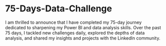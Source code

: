 # 75-Days-Data-Challenge
I am thrilled to announce that I have completed my 75-day journey dedicated to sharpening my Power BI and data analysis skills. Over the past 75 days, I tackled new challenges daily, explored the depths of data analysis, and shared my insights and projects with the LinkedIn community.
